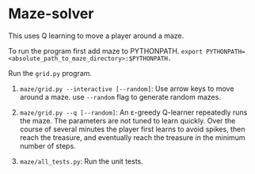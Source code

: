 # Maze-solver
This uses Q learning to move a player around a maze.

To run the program first add maze to PYTHONPATH. 
```export PYTHONPATH=<absolute_path_to_maze_directory>:$PYTHONPATH.```

Run the `grid.py` program.

1. `maze/grid.py --interactive [--random]`: Use arrow keys to move around a maze. use `--random` flag to generate random mazes.

1. `maze/grid.py --q [--random]`: An &epsilon;-greedy Q-learner
   repeatedly runs the maze. The parameters are not tuned to learn
   quickly. Over the course of several minutes the player first learns
   to avoid spikes, then reach the treasure, and eventually reach the
   treasure in the minimum number of steps.

1. `maze/all_tests.py`: Run the unit tests.
